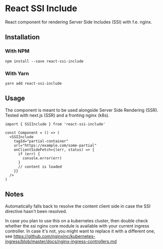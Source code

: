 # React SSI Include

React component for rendering Server Side Includes (SSI) with f.e. nginx.

## Installation

### With NPM

`npm install --save react-ssi-include`

### With Yarn

`yarn add react-ssi-include`

## Usage

The component is meant to be used alongside Server Side Rendering (SSR).
Tested with next.js (SSR) and a fronting nginx (k8s).

```
import { SSIInclude } from 'react-ssi-include'

const Component = () => (
  <SSIInclude
    tagId="partial-container"
    url="https://example.com/some-partial"
    onClientSideFetch={(err, status) => {
      if (err) {
        console.error(err)
      }
      // content is loaded
    }}
  />
)
```

## Notes

Automatically falls back to resolve the content client side in case the SSI directive hasn't been resolved.

In case you plan to use this on a kubernetes cluster, then double check whether the ssi nginx core module is available with your current ingress controller. In case it's not, you might want to replace it with a different one, see https://github.com/nginxinc/kubernetes-ingress/blob/master/docs/nginx-ingress-controllers.md
